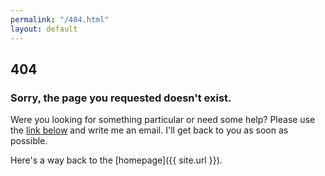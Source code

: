 ```yaml
---
permalink: "/404.html"
layout: default
---
```


## 404

### Sorry, the page you requested doesn't exist.

Were you looking for something particular or need some help?
Please use the [link below](#contact) and write me an email. I'll get back to you as soon as possible.

Here's a way back to the [homepage]({{ site.url }}).
